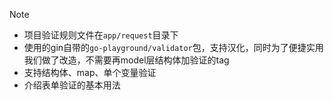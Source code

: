 > [!NOTE]

* 项目验证规则文件在`app/request`目录下
* 使用的gin自带的`go-playground/validator`包，支持汉化，同时为了便捷实用我们做了改造，不需要再model层结构体加验证的tag
* 支持结构体、map、单个变量验证
* 介绍表单验证的基本用法